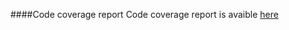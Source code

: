 ####Code coverage report
Code coverage report is avaible [here](http://gotrecillo.gitlab.io/ManyPizzas/)